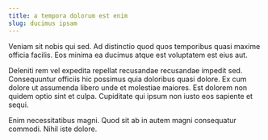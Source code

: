 ```yaml
---
title: a tempora dolorum est enim
slug: ducimus ipsam
---
```


Veniam sit nobis qui sed. Ad distinctio quod quos temporibus quasi maxime officia facilis. Eos minima ea ducimus atque est voluptatem est eius aut.

Deleniti rem vel expedita repellat recusandae recusandae impedit sed. Consequuntur officiis hic possimus quia doloribus quasi dolore. Ex cum dolore ut assumenda libero unde et molestiae maiores. Est dolorem non quidem optio sint et culpa. Cupiditate qui ipsum non iusto eos sapiente et sequi.

Enim necessitatibus magni. Quod sit ab in autem magni consequatur commodi. Nihil iste dolore.
